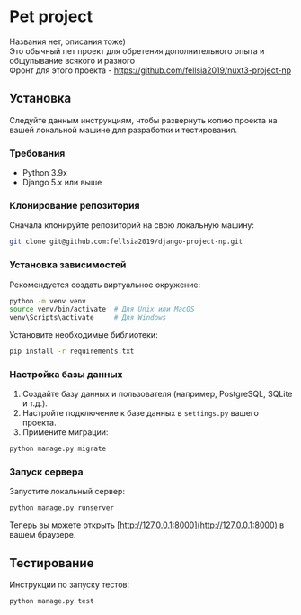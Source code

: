 # Pet project

Названия нет, описания тоже)  
Это обычный пет проект для обретения дополнительного опыта и общупывание всякого и разного  
Фронт для этого проекта - https://github.com/fellsia2019/nuxt3-project-np  


## Установка

Следуйте данным инструкциям, чтобы развернуть копию проекта на вашей локальной машине для разработки и тестирования.

### Требования

- Python 3.9x
- Django 5.x или выше


### Клонирование репозитория

Сначала клонируйте репозиторий на свою локальную машину:

```bash
git clone git@github.com:fellsia2019/django-project-np.git
```

### Установка зависимостей

Рекомендуется создать виртуальное окружение:

```bash
python -m venv venv
source venv/bin/activate  # Для Unix или MacOS
venv\Scripts\activate     # Для Windows
```

Установите необходимые библиотеки:

```bash
pip install -r requirements.txt
```

### Настройка базы данных

1. Создайте базу данных и пользователя (например, PostgreSQL, SQLite и т.д.).
2. Настройте подключение к базе данных в `settings.py` вашего проекта.
3. Примените миграции:

```bash
python manage.py migrate
```

### Запуск сервера

Запустите локальный сервер:

```bash
python manage.py runserver
```

Теперь вы можете открыть [http://127.0.0.1:8000](http://127.0.0.1:8000) в вашем браузере.

## Тестирование

Инструкции по запуску тестов:

```bash
python manage.py test
```

